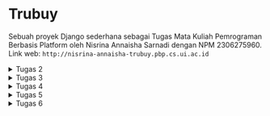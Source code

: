 # Trubuy

Sebuah proyek Django sederhana sebagai Tugas Mata Kuliah Pemrograman Berbasis Platform oleh Nisrina Annaisha Sarnadi dengan NPM 2306275960.
Link web: ```http://nisrina-annaisha-trubuy.pbp.cs.ui.ac.id```


<details>
  <summary>Tugas 2</summary>

## Tugas 2

### Proses Pembuatan Projek Django
1. Membuat sebuah _repository_ Github baru bernama ```Truby-PBP```
2. Membuat direktori lokal baru bernama ```Trubuy```
3. Menghubungkan repositori lokal dengan _repository_ di Github, dengan
    ```bash
    git branch -M main
    git remote add origin https://github.com/nsrnannaisha/Truby-PBP.git
    ```
4. Membuat _virtual environment_ pada direktory ```Trubuy``` dengan _command_:
    ```bash
    python -m venv env
    ```
5. Mengaktifkan _virtual environment_ dengan
    ```bash
    env\Scripts\activate
    ```
6. Membuat berkas ```requirements.txt``` dan menambahkan _dependencies_ yang berisi:
    ```bash
        django
        gunicorn
        whitenoise
        psycopg2-binary
        requests
        urllib3
    ```
7. Menginstall _dependecies_ dengan _command_:
    ```bash
    Python -m pip install -r requirements.txt
    ```
8. Membuat proyek Django baru dengan _command_:
    ```bash
    django-admin startproject trubuy .
    ```
9. Menambahkan ```ALLOWED_HOSTS``` di _file_ ```settings.py``` dengan:
    ```bash
   ALLOWED_HOSTS = ["localhost", "127.0.0.1"]
    ```
11. Memastikan file ```manage.py``` berada pada direktori saat ini dengan _command_
    ```bash
    python manage.py runserver
    ```
12. Menambahkan berkas ````.gitignore```` pada direktori lokal ````Trubuy```` yang berisi:
    ```bash
    # Django
    *.log
    *.pot
    *.pyc
    __pycache__
    db.sqlite3
    media

    # Backup files
    *.bak

    # If you are using PyCharm
    # User-specific stuff
    .idea/**/workspace.xml
    .idea/**/tasks.xml
    .idea/**/usage.statistics.xml
    .idea/**/dictionaries
    .idea/**/shelf

    # AWS User-specific
    .idea/**/aws.xml

    # Generated files
    .idea/**/contentModel.xml
    .DS_Store

    # Sensitive or high-churn files
    .idea/**/dataSources/
    .idea/**/dataSources.ids
    .idea/**/dataSources.local.xml
    .idea/**/sqlDataSources.xml
    .idea/**/dynamic.xml
    .idea/**/uiDesigner.xml
    .idea/**/dbnavigator.xml

    # Gradle
    .idea/**/gradle.xml
    .idea/**/libraries

    # File-based project format
    *.iws

    # IntelliJ
    out/

    # JIRA plugin
    atlassian-ide-plugin.xml

    # Python
    *.py[cod]
    *$py.class

    # Distribution / packaging
    .Python build/
    develop-eggs/
    dist/
    downloads/
    eggs/
    .eggs/
    lib/
    lib64/
    parts/
    sdist/
    var/
    wheels/
    *.egg-info/
    .installed.cfg
    *.egg
    *.manifest
    *.spec

    # Installer logs
    pip-log.txt
    pip-delete-this-directory.txt

    # Unit test / coverage reports
    htmlcov/
    .tox/
    .coverage
    .coverage.*
    .cache
    .pytest_cache/
    nosetests.xml
    coverage.xml
    *.cover
    .hypothesis/

    # Jupyter Notebook
    .ipynb_checkpoints

    # pyenv
    .python-version

    # celery
    celerybeat-schedule.*

    # SageMath parsed files
    *.sage.py

    # Environments
    .env
    .venv
    env/
    venv/
    ENV/
    env.bak/
    venv.bak/

    # mkdocs documentation
    /site

    # mypy
    .mypy_cache/

    # Sublime Text
    *.tmlanguage.cache
    *.tmPreferences.cache
    *.stTheme.cache
    *.sublime-workspace
    *.sublime-project

    # sftp configuration file
    sftp-config.json

    # Package control specific files Package
    Control.last-run
    Control.ca-list
    Control.ca-bundle
    Control.system-ca-bundle
    GitHub.sublime-settings

    # Visual Studio Code
    .vscode/*
    !.vscode/settings.json
    !.vscode/tasks.json
    !.vscode/launch.json
    !.vscode/extensions.json
    .history
    ```
13. Membuat aplikasi ```main``` dengan _command_:
    ```bash
    python manage.py startapp main
    ```
14. Ke dalam daftar aplikasi sebagai elemen terakhir variabel ```INSTALLED_APPS``` pada file ```settings.py``` di direktori ```trubuy```, menambahkan
    ```bash
    INSTALLED_APPS = [
    ...,
    'main'
    ]
    ```
15. Membuat direktori _templates_ pada direktori ```main``` dan _file_ baru bernama ```main.html``` yang berisi:
    ```html
    <h1>Welcome to {{application}} App</h1>
    <h2>by {{ self_name }} from {{ class }}</h2>
    
    <h5> Product Name: </h5>
    <p>{{ name }}</p> 
    <h5>Price: </h5>
    <p>{{ price }}</p> 
    <h5>Rating: </h5>
    <p>{{ rating }}</p> 
    <h5>Description: </h5>
    <p>{{ description }}</p> 
    <h5>Quantity: </h5>
    <p>{{ quantity }}</p> 
    ```
16. Mengubah ```models.py``` di dalam direktori aplikasi ```main``` menjadi:
    ```python
    from django.db import models

    class productEntry(models.Model):
        name = models.CharField(max_length=255)
        price = models.IntegerField()
        description = models.TextField()
        rating = models.DecimalField(max_digits=3, decimal_places=1)  
        quantity = models.IntegerField()
        
        @property
        def is_out_of_stock(self):
            return self.quantity == 0
    ```
17. Melakukan migrasi dengan _command_:
    ```
    python manage.py makemigrations
    python manage.py migrate
    ```
18. Mengintegrasikan komponen MVT pada _file_ ```views.py``` pada direktori ```main``` dengan:
    ```python
    from django.shortcuts import render

    def show_main(request):
        context = {
            'application' : 'Trubuy',
            'self_name': 'Nisrina Annaisha Sarnadi',
            'class': 'PBP F',
            'name': 'BRUNBÅGE Desk Lamp',
            'price': 'Rp349.000',
            'description': 'LED desk lamp with a storage that can be dimmed' ,
            'rating': '5/5',
            'quantity': '17'
        }

        return render(request, "main.html", context)
    ```
19. Melakukan _routing_ pada aplikasi ```main``` pada file ```urls.py``` di direktori main:
    ```python
    from django.urls import path
    from main.views import show_main

    app_name = 'main'

    urlpatterns = [
        path('', show_main, name='show_main'),
    ]
    ```
20. Mengonfigurasi _routing_ URL proyek pada _file_ ```urls.py``` dengan mengimpor fungsi ```include```:
    ```bash
    from django.urls import path, include
    ```
21. Menambahkan rute URL variabel ```urlpatterns``` dengan 
    ```bash
    urlpatterns = [
    ...
    path('', include('main.urls')),
    ...
    ]
    ```
22. Mengetest aplikasi pada localhost dengan _command_:
    ```bash
    python manage.py runserver
    ```
    kemudian membuka ```http://localhost:8000/``` di _browser_
23. Melakukan _add_, _commit_, dan _push_ pada repositoty GitHub ```Truby-PBP```
24. Melakukan _deployment_ aplikasi ke PWS dengan membuat projek baru dengan nama```trubuy```
25. Menambahkan URL _deployment_ PWS pada ```ALLOWED_HOSTS``` _file_ settings.py pada direktori ```trubuy``` dengan: ```nisrina-annaisha-trubuy.pbp.cs.ui.ac.id```
26. Menghubungkan PWS dengan direktori lokal dan melakukan _push_ dengan _command_:
    ```bash
    git remote add pws git remote add pws https://pbp.cs.ui.ac.id/nisrina.annaisha/trubuy
    ```
    ```bash
    git push pws master
    ```

### Jawaban Pertanyaan
1. **Bagan _Request Client_**
    ![Bagan Request Client](https://github.com/user-attachments/assets/155e954e-b5d7-43b2-bbca-60b00eeede70)
    Pada bagan tersebut, _request_ dari User akan diproses dan diarahkan menuju ke View yang sesuai. View kemudian akan berinteraksi dengan Model untuk membaca atau menulis data, dan menggunakan Template untuk menghasilkan tampilan yang akan dikirim kembali sebagai respons ke User.
   
3. **Fungsi git dalam pengembangan perangkat lunak**
    Git berfungsi sebagai sistem kontrol yang membantu pengembang perangkat lunak untuk melacak perubahan kode, memfasilitasi kolaborasi tim, dan memungkinkan pengembangan terintegrasi melalui _branching_ dan _merging_. Git juga mencatat riwayat perubahan untuk memudahkan pencarian dan penyelesaian masalah, menjadikan pengembangan perangkat lunak lebih efisien dan terstruktur.
   
5. **Alasan Django menjadi permulaan pembelajaran pengambangan perangkat lunak.**
    Django merupakan pilihan yang populer bagi pemula dalam pengembangan web karena kemudahan penggunaannya. Django menyediakan berbagai fitur bawaan seperti autentikasi pengguna, pengelolaan _database_, dan sistem URL yang terstruktur yang dapat mempercepat proses pengembangan aplikasi web. Struktur yang jelas dan dokumentasi yang komprehensif membuat Django mudah dipelajari.
   
7. **Alasan model pada Django disebut sebagai ORM.**
    Model ORM (_Object-Relational Mapping_) pada Django digunakan untuk mempermudah pengelolaan data di _database_ menggunakan Python, tanpa perlu menulis perintah SQL yang rumit. Dengan ORM, pengembang dapat fokus pada logika aplikasi karena Django menangani detail teknis _database_, seperti pembuatan tabel dan _query_.

</details>

<details>
  <summary>Tugas 3</summary>

## Tugas 3

### Implementasi Form dan Data Delivery pada Django
1. Membuat ```forms.py``` pada direktori ```main``` yang berisi
    ```python
    from django.shortcuts import render, redirect  
    from django.forms import ModelForm
    from main.models import productEntry
    
    class productEntryForm(ModelForm):
        class Meta:
            model = productEntry
            fields = ["name", "price", "description", "rating", "quantity"]
    ```
2. Menambahkan _import_ ```include``` pada ```views.py``` menjadi:
    ```python
    from django.shortcuts import render, redirect
    ```  
3. Menambahkan _method_ ```add_product``` untuk menambah entri _database_ di ```views.py``` pada direktori ```main```
    ```python
    def add_product(request):
        form = productEntryForm(request.POST or None)

        if form.is_valid() and request.method == "POST":
            form.save()
            return redirect('main:show_main')

        context = {'form': form}
        return render(request, "add_product.html", context)
    ```
4. Mengubah fungsi pada ```show_main ``` pada ```views.py``` menjadi:
    ```python
    def show_main(request):
        product_entries = productEntry.objects.all()

        context = {
            'application' : 'Trubuy',
            'self_name': 'Nisrina Annaisha Sarnadi',
            'class': 'PBP F',
            'name': 'BRUNBÅGE Desk Lamp',
            'price': 'Rp349.000',
            'description': 'LED desk lamp with a storage that can be dimmed' ,
            'rating': '5/5',
            'quantity': '17',
            'product_entries': product_entries,

        }

        return render(request, "main.html", context)
    ```
5. Meng-_import_ fungsi ```add_product``` pada ```urls.py``` pada direktori ```main```:
    ```bash
    from main.views import show_main, add_product
    ```
6. Me-_routing_ URL ke laman yang bersangkutan di ```urls.py``` di direktori ```main```
    ```python
    urlpatterns = [
        ...
        path('add-product', add_product, name='add_product'),
        ...
    ]
    ```
7. Membuat direktori ```templates``` pada direktori utama dan ```base.html``` sebagai basis dari laman-laman lain.
8. Menambahkan direktori ```templates``` tersebut ke ```settings.py``` pada direktori ```trubuy```
    ```python
    ...
    'DIRS': [BASE_DIR / 'templates'],
    ...
    ```
9. Membuat berkas HTML baru dengan nama  ```add_product.html``` dengan:
    ```html
    {% extends 'base.html' %} 
    {% block content %}
    <h1>Add Product</h1>

    <form method="POST">
    {% csrf_token %}
    <table>
        {{ form.as_table }}
        <tr>
        <td></td>
        <td>
            <input type="submit" value="Add Product" />
        </td>
        </tr>
    </table>
    </form>

    {% endblock %}
    ```
10. Menambah dan mengubah ``main.html`` pada  direktori ``templates`` dengan:
    ```html
    {% extends 'base.html' %}
    {% block content %}
    .....
    {% if not product_entries %}
    <p>Belum ada data produk pada Trubuy</p>
    {% else %}

    <table>
        <tr>
            <th>Product</th>
            <th>Price</th>
            <th>Description</th>
            <th>Rating</th>
            <th>Quantity</th>
        </tr>

        {% for productEntry in product_entries %}
        <tr>
            <td>{{productEntry.name}}</td>
            <td>{{productEntry.price}}</td>
            <td>{{productEntry.description}}</td>
            <td>{{productEntry.rating}}</td>
            <td>{{productEntry.quantity}}</td>
        </tr>
        {% endfor %}
    </table>
    {% endif %}
    
    <br />

    <a href="{% url 'main:add_product' %}">
    <button>Add Product</button>
    </a>

    <h5>Sesi terakhir login: {{ last_login }}</h5>

    {% endblock content %}
    ```
11. Menambahkan _import_ ```HttpResponse ``` dan ```Serializer``` pada ``views.py``.
12. Menambahkan fungsi-fungsi yang diperlukan untuk menampilkan JSON dan XML secara keseluruhan maupun per entri _database_ pada ```views.py```
    ```python
    def show_xml(request):
        data = productEntry.objects.all()
        return HttpResponse(serializers.serialize("xml", data), content_type="application/xml")

    def show_json(request):
        data = productEntry.objects.all()
        return HttpResponse(serializers.serialize("json", data), content_type="application/json")

    def show_xml_by_id(request, id):
        data = productEntry.objects.filter(pk=id)
        return HttpResponse(serializers.serialize("xml", data), content_type="application/xml")

    def show_json_by_id(request, id):
        data = productEntry.objects.filter(pk=id)
        return HttpResponse(serializers.serialize("json", data), content_type="application/json")
    ```
13. Meng-_import_ fungsi-fungsi _import_ untuk menampilkan JSON dan XML pada ```urls.py``` menjadi:
    ```python
    from main.views import show_main, add_product, show_xml, show_json, show_xml_by_id, show_json_by_id
    ```
14. Me-_routing_ URL yang bersangkutan pada ```urls.py``` 
    ```python
    urlpatterns = [
        ...
        path('json/', show_json, name='json'),
        path('xml/', show_xml, name='xml'),
        path('json/<str:id>/', show_json_by_id, name='json_by_id'),
        path('xml/<str:id>/', show_xml_by_id, name='xml_by_id'),
    ]
    ```
15. Mengubah _primary key_ dari integer menjadi UUID dengan menghapus _file_ ```db.sqlite3```, meng-_import_ ```uuid``` pada ```models.py``` pada direktori ```main```, mengubah fungsi ```ProductEntury```
    ```python 
    class productEntry(models.Model):
        ...
        id = models.UUIDField(primary_key=True, default=uuid.uuid4, editable=False)
        ...
    ```
16. Melakukan tes aplikasi pada _localhost_ dengan _command_:
    ```python
    python manage.py runserver
    ```
    kemudian membuka ```http://localhost:8000/```, ```http://localhost:8000/xml```, ```http://localhost:8000/json```, ```http://localhost:8000/xml/[id]```, dan ```http://localhost:8000/json/[id]``` di _browser_

### Jawaban Pertanyaan
1. **Alasan diperlukannya _data delivery_ dalam pengimplementasian platform.**
    _Data delivery_ adalah proses penting dalam menjalankan platform karena melibatkan komunikasi antara berbagai bagian sistem seperti _client-server_ atau _microservices_. Proses ini memastikan data dikirim dengan aman dan efisien, mendukung API, transfer data _real-time_, sinkronisasi layanan, serta sistem. Selain itu, _data delivery_ menjaga sinkronisasi informasi di seluruh platform, membantu analisis data untuk pengambilan keputusan, dan memastikan interaksi pengguna berjalan lancar. Tanpa data delivery yang baik, sistem bisa mengalami masalah atau gagal berfungsi.
   
3. **Perbandingan XML dan JSON.**
    XML dan JSON adalah format untuk mentransfer data. Menurut saya, keduanya baik untuk kebutuhan dari aplikasi yang dikembangkan. XML unggul ketika dibutuhkan validasi data yang kompleks dan deskripsi data yang lebih banyak. Namun, JSON lebih ringan, memiliki format yang lebih sederhana  sehingga mudah dibaca manusia, dan cenderung memiliki karakter yang lebih sedikit untuk pertukaran data dalam pengembangan web. Oleh karena kemudahannya tersebut, JSON lebih populer dibanding XML.
   
4. **Fungsi method is_valid() pada form Django.**
    Method ```is_valid()``` pada form Django digunakan untuk memvalidasi data yang dikirim oleh pengguna berdasarkan validitas yang telah ditentukan. Jika data valid, _method_ ini mengembalikan _True_ dan _False_ jika tidak valid, serta  menyimpan pesan kesalahan. Fungsi ini penting untuk menjaga data tetap akurat, mencegah kesalahan, dan meningkatkan keamanan. Selain itu, method ```is_valid()``` memastikan data sesuai dengan kebutuhan dan meningkatkan pengalaman pengguna dengan memberikan _feedback_ kesalahan input.
   
5. **Alasan dibutuhkannya csrf_token saat membuat form di Django.**
    ```csrf_token``` dibutuhkan saat membuat form di Django untuk melindungi aplikasi dari serangan CSRF _(Cross-Site Request Forgery)_. CSRF adalah jenis serangan dimana penyerang memaksa pengguna untuk melakukan tindakan yang tidak sah di situs web. Token ini memastikan bahwa permintaan yang diterima server berasal dari laman yang sah. Tanpa ```csrf_token```, penyerang dapat membuat formulir palsu di situs lain dan memaksa pengguna untuk mengirimkan data yang tidak sah atau berbahaya, yang bisa mengakibatkan perubahan data pengguna, transaksi tanpa izin, atau tindakan berbahaya lainnya.

### Screenshot Postman
1. **HTML Source**
<img width="960" alt="1" src="https://github.com/user-attachments/assets/b4246772-fdc6-49bf-83cc-f64351ea6ade">

2. **XML**
<img width="960" alt="2" src="https://github.com/user-attachments/assets/107d776e-e5a7-489a-b270-c8144fe1a7c0">

3. **XML by ID**
<img width="960" alt="4" src="https://github.com/user-attachments/assets/69b96536-182e-4d06-bd1c-7fbd1de1d7fa">

4. **JSON**
<img width="960" alt="3" src="https://github.com/user-attachments/assets/4535c7f7-6ac6-4230-9b5d-93fe9b24e6e3">

5. **JSON by ID**
<img width="960" alt="5" src="https://github.com/user-attachments/assets/270e429d-b4c9-4df4-9124-2fff914340ae">

</details>

<details>
  <summary>Tugas 4</summary>

## Tugas 4

### Implementasi Autentikasi, Session, dan Cookies pada Django

1. Menambahkan import ```UserCreationForm``` dan ```messages``` pada views.py

2. Menambahkan fungsi register pada ```views.py```

```python
    def register(request):
        form = UserCreationForm()

        if request.method == "POST":
            form = UserCreationForm(request.POST)
            if form.is_valid():
                form.save()
                messages.success(request, 'Your account has been successfully created!')
                return redirect('main:login')
        context = {'form':form}
        return render(request, 'register.html', context)
```

3. Membuat file ```register.html``` pada direktori ```main/templates``` berisi

```html
{% extends 'base.html' %}

{% block meta %}
<title>Register</title>
{% endblock meta %}

{% block content %}

<div class="login">
  <h1>Register</h1>

  <form method="POST">
    {% csrf_token %}
    <table>
      {{ form.as_table }}
      <tr>
        <td></td>
        <td><input type="submit" name="submit" value="Daftar" /></td>
      </tr>
    </table>
  </form>

  {% if messages %}
  <ul>
    {% for message in messages %}
    <li>{{ message }}</li>
    {% endfor %}
  </ul>
  {% endif %}
</div>

{% endblock content %}
```

4. Mengimport fungsi ```register``` ke ```urls.py``` dan menambahkan path url ke dalam ```urlpatters```
```python
    path('register/', register, name='register'),
```

5. Membuat fungsi login dengan mengimport ```authenticate```, ```login```, dan ```AuthenticationForm``` pada ```views.py``` 

6. Menambah fungsi ```login_user``` pada ```views.py``` untuk mengautentikasi user yang ingin log in
```python
    def login_user(request):
        if request.method == 'POST':
            form = AuthenticationForm(data=request.POST)

            if form.is_valid():
                    user = form.get_user()
                    login(request, user)
                    return redirect('main:show_main')

    else:
        form = AuthenticationForm(request)
    context = {'form': form}

    return render(request, 'login.html', context)
```

7. Membuat file ```login.html``` pada direktori ```main/templates``` berisi
```html
{% extends 'base.html' %}

{% block meta %}
<title>Login</title>
{% endblock meta %}

{% block content %}
<div class="login">
  <h1>Login</h1>

  <form method="POST" action="">
    {% csrf_token %}
    <table>
      {{ form.as_table }}
      <tr>
        <td></td>
        <td><input class="btn login_btn" type="submit" value="Login" /></td>
      </tr>
    </table>
  </form>

  {% if messages %}
  <ul>
    {% for message in messages %}
    <li>{{ message }}</li>
    {% endfor %}
  </ul>
  {% endif %} Don't have an account yet?
  <a href="{% url 'main:register' %}">Register Now</a>
</div>

{% endblock content %}
```

7. Mengimport fungsi ```login_user``` dan _path_ url _login_ ke dalam pada ```urls.patters``` pada ```urls.py``` 
```python
    path('login/', login_user, name='login'),
```

8. Menambahkan fungsi ```logout_user``` pada ```views.py``` yang berisi
```python
    def logout_user(request):
        logout(request)
        response = HttpResponseRedirect(reverse('main:login'))
        response.delete_cookie('last_login')
        return response
```

9. Mengimport ```logout ``` pada ```views.py```, ```logout_user``` dan path url login ke dalam pada ```urls.patters``` pada ```urls.py``` 
```python
    path('logout/', logout_user, name='logout'),
```

10. Menambahkan button Logout dan penulisan last_login pada main.html
```html
    <a href="{% url 'main:logout' %}">
        <button>Logout</button>
    </a>

    <h5>Sesi terakhir login: {{ last_login }}</h5>
```

11. Merestriksi akses main page dengan mengimport ```login_required``` dan menambah potongan kode 
```python
    @login_required(login_url='/login')
```

12. Mengimport ```HttpResponseRedirect```, ```reverse```, dan ```datetime```
```python
    import datetime
    from django.http import HttpResponseRedirect
    from django.urls import reverse
```

13. Mengganti fungsi ```last_login``` dengan memabhan blok ```if form.is_valid```
```python
    if form.is_valid() and request.method == "POST":
        productEntry = form.save(commit=False)
        productEntry.user = request.user
        productEntry.save()
        return redirect('main:show_main')
```

14. Menambah potongan kode berikut pada ```context show_main``` file def edit_product(request, id):
    product = productEntry.objects.get(pk = id)
    form = productEntryForm(request.POST or None, instance=product)

    if form.is_valid() and request.method == "POST":
        form.save()
        return HttpResponseRedirect(reverse('main:show_main'))

    context = {'form': form}
    return render(request, "edit_product.html", context)
views.py```
```python
    'last_login': request.COOKIES['last_login'],
```

15. Menghubungkan model productEntry dengan User dengan menambahkan kode berikut pada models.py
```python
    from django.contrib.auth.models import User
```

16. Menambahkan kode pada productEntry
```python
    class productEntry(models.Model):
    user = models.ForeignKey(User, on_delete=models.CASCADE)
```

17. Menambahkan value dari product_entries dan context pada fungsi show_main
```python
    def show_main(request):
    product_entries = productEntry.objects.filter(user=request.user)

    context = {
         'name': request.user.username,
    }
```

18. Melakukan migrasi model.

19. Mengimport ```os``` dan mengganti variabel ```DEBUG``` dari ```settings.py```

20. Mengetest aplikasi pada localhost dengan _command_:
    ```
    python manage.py runserver
    ```
    kemudian membuka ```http://localhost:8000/``` di _browser_

1. **Perbedaan antara HttpResponseRedirect() dan redirect()**
HttpResponseRedirect() adalah sebuah kelas pada Django yang berfungsi untuk mengembalikan respons pengalihan (_redirect_) ke URL yang ditentukan secara manual. Untuk menggunakan kelas ini, URL harus disertakan secara lengkap. redirect() adalah _shortcut function_ yang lebih fleksibel karena bisa menerima nama URL, objek model, atau URL langsung, sehingga lebih mudah digunakan
   
2. **Cara kerja penghubungan model Product dengan User**

Model Product dapat dihubungkan dengan User menggunakan ForeignKey. ForeignKey adalah sebuah _field yang menciptakan relasi satu-ke-banyak antara dua model, di mana pada model Product, ditambahkan sebuah _field_ yang mengacu pada User. Relasi ini memungkinkan setiap product terkait dengan satu user. Penggunaan ForeignKey merupakan salah satu cara untuk menghubungkan dua atau lebih tabel dalam _database_, sehingga data antara tabel-tabel tersebut dapat saling berinteraksi dan berhubungan.
   
3. **Perbedaan _authentication_ dan _authorization_, proses _login_ pengguna, dan cara Django mengimplementasi kedua konsep tersebut**

_Authentication_ adalah proses untuk memverifikasi identitas pengguna yang memastikan bahwa pengguna yang mencoba mengakses sistem adalah benar pemilik akun. _Authorization_ adalah proses yang menentukan apa yang boleh dilakukan oleh pengguna yang telah terautentikasi.

Proses _login_ pengguna dimulai dari pengguna yang memasukkan _username_ dan _password_. Kemudian sistem memeriksa apakah kredensial tersebut sesuai dengan data di _database_. Jika benar, sistem akan mengautentikasi pengguna dan membuat sesi untuk mengingat bahwa pengguna sudah login. Sesi ini memungkinkan pengguna mengakses aplikasi dan menggunakan fiturnya tanpa perlu login ulang selama sesi aktif.

Django mengelola _authentication_ dan _authorization_ melalui django.contrib.auth. Untuk vauthentication_, sistem ini menggunakan model User dan metode seperti authenticate() dan login(). Authorization dikelola melalui _permissions_ dan _groups_, dengan _decorator_ seperti @permission_required untuk membatasi akses ke _view_ tertentu. Dengan demikian, Django memudahkan pengelolaan kedua konsep secara terintegrasi.

4. **Cara Django mengingat pengguna yang telah login, fungsi, dan keamanan _cookies_**

Django menggunakan sesi untuk mengingat pengguna yang telah login. Sesi dalam Django adalah mekanisme yang berguna untuk mengingat informasi tentang pengguna di antara berbagai permintaan HTTP. Informasi ini disimpan di server dan diakses melalui _ID_ sesi unik yang disimpan dalam _cookie_ di browser pengguna. Fungsi _Cookie_ adalah memungkinkan Django untuk mengenali pengguna saat mereka menjelajahi web. Selain itu, sesi juga dapat menyimpan data pengguna seperti preferensi.

Untuk menjaga keamanan sesi, Django menerapkan beberapa lapisan perlindungan, seperti hanya menggunakan koneksi HTTPS yang aman, membatasi akses JavaScript ke _cookie_, dan mencegah serangan. Dengan demikian, data pengguna tetap aman.

### Dua akun dan tiga _dummy_ data
<img width="960" alt="2024-09-25T11_12_36" src="https://github.com/user-attachments/assets/dc6b0866-55c1-47b7-9903-8c244d3b801d">
<img width="960" alt="2024-09-25T11_13_10" src="https://github.com/user-attachments/assets/757b36b9-e79c-4f60-9f42-d0edb6466b8c">

</details>

<details>
  <summary>Tugas 5</summary>

## Tugas 5

### Proses Kustomisasi

<details>
  <summary>Edit Product</summary>

1) Menambahkan fungsi ```edit_product```
```python
def edit_product(request, id):
    product = productEntry.objects.get(pk = id)
    form = productEntryForm(request.POST or None, instance=product)

    if form.is_valid() and request.method == "POST":
        form.save()
        return HttpResponseRedirect(reverse('main:show_main'))

    context = {'form': form}
    return render(request, "edit_product.html", context)
```

2) Menambahkan import di views.py
```python```
from django.shortcuts import .., reverse
from django.http import .., HttpResponseRedirect
```

3) Membuat file edit_product.html di main/templates yang berisi
```html
{% extends 'base.html' %}
{% load static %}
{% block meta %}
<title>Edit Product</title>
{% endblock meta %}

{% block content %}
{% include 'navbar.html' %}

<div class="flex flex-col min-h-screen bg-gray-100">
  <div class="container mx-auto px-4 py-8 mt-16 max-w-xl">
    <h1 class="text-3xl font-bold text-center mb-8 text-black">Edit Product</h1>
  
    <div class="bg-white shadow-md rounded-lg p-6 form-style">
      <form method="POST" class="space-y-6">
        {% csrf_token %}
        {% for field in form %}
          <div class="flex flex-col">
            <label for="{{ field.id_for_label }}" class="mb-2 font-semibold text-gray-700">
              {{ field.label }}
            </label>
            <div class="w-full">
              {{ field }}
            </div>
            {% if field.help_text %}
              <p class="mt-1 text-sm text-gray-500">{{ field.help_text }}</p>
            {% endif %}
            {% for error in field.errors %}
              <p class="mt-1 text-sm text-red-600">{{ error }}</p>
            {% endfor %}
          </div>
        {% endfor %}
        <div class="flex justify-center mt-6">
          <button type="submit" class="bg-[#D2B48C] hover:bg-[#C2A17E] text-white font-semibold px-6 py-3 rounded-lg transition duration-300 ease-in-out w-full">
            Edit Product
          </button>
        </div>
      </form>
    </div>
  </div>
</div>

{% endblock %}
```

4) Menambahkan import edit_product dan path di urls.py
```python
path('edit-mood/<str:id>', edit_mood, name='edit_mood'),
```

5) Melakukan penyesuaian di main.html

</details>

<details>
  <summary>Delete Product</summary>

1) Menambahkan fungsi ```delete_product```
```python
def delete_product(request, id):
    product = productEntry.objects.get(pk = id)
    product.delete()

    return HttpResponseRedirect(reverse('main:show_main'))
```

2) Menambahkan import delete_product dan path di urls.py
```python
path('delete/<str:id>', delete_product, name='delete_product'), 
```

3) Melakukan penyesuaian di main.html

</details>

<details>
  <summary>Login</summary>

Melakukan kustomisasi design untuk halaman login
```html
{% extends 'base.html' %}

{% block meta %}
<title>Login - Trubuy</title>
{% endblock meta %}

{% block content %}
<div class="min-h-screen flex items-center justify-center w-screen bg-gray-100 py-12 px-4 sm:px-6 lg:px-8">
  <div class="max-w-md w-full">
    <div class="bg-white rounded-lg shadow-lg p-8">
      <div class="text-center">
        <h1 class="text-4xl font-extrabold text-gray-800">Trubuy</h1>
        <h2 class="mt-2 text-gray-700 text-2xl font-semibold">Trust Us to Buy Your Home Things</h2>
      </div>
      
      <form class="mt-6 space-y-6" method="POST" action="">
        {% csrf_token %}
        <input type="hidden" name="remember" value="true">
        <div class="rounded-md shadow-sm -space-y-px">
          <div>
            <label for="username" class="sr-only">Username or Email</label>
            <input id="username" name="username" type="text" required class="appearance-none rounded-md relative block w-full px-3 py-2 border border-gray-300 placeholder-gray-500 text-gray-900 focus:outline-none focus:ring-[#D2B48C] focus:border-[#D2B48C] sm:text-sm" placeholder="Username or Email">
          </div>
          <div>
            <label for="password" class="sr-only">Password</label>
            <input id="password" name="password" type="password" required class="appearance-none rounded-md relative block w-full px-3 py-2 border border-gray-300 placeholder-gray-500 text-gray-900 focus:outline-none focus:ring-[#D2B48C] focus:border-[#D2B48C] sm:text-sm" placeholder="Password">
          </div>
        </div>

        <div>
          <button type="submit" class="group relative w-full flex justify-center py-2 px-4 border border-transparent text-sm font-medium rounded-md text-white bg-[#D2B48C] hover:bg-[#C2A17E] focus:outline-none focus:ring-2 focus:ring-offset-2 focus:ring-[#D2B48C]">
            Log In
          </button>
        </div>
      </form>

      {% if messages %}
      <div class="mt-4">
        {% for message in messages %}
        {% if message.tags == "success" %}
              <div class="bg-green-100 border border-green-400 text-green-700 px-4 py-3 rounded relative" role="alert">
                  <span class="block sm:inline">{{ message }}</span>
              </div>
          {% elif message.tags == "error" %}
              <div class="bg-red-100 border border-red-400 text-red-700 px-4 py-3 rounded relative" role="alert">
                  <span class="block sm:inline">{{ message }}</span>
              </div>
          {% else %}
              <div class="bg-blue-100 border border-blue-400 text-blue-700 px-4 py-3 rounded relative" role="alert">
                  <span class="block sm:inline">{{ message }}</span>
              </div>
          {% endif %}
        {% endfor %}
      </div>
      {% endif %}

      <div class="text-center mt-4">
        <p class="text-sm text-gray-600">
          Don't have an account yet?
          <a href="{% url 'main:register' %}" class="font-medium text-[#D2B48C] hover:text-[#C2A17E]">
            Register Now
          </a>
        </p>
      </div>
    </div>
  </div>
</div>
{% endblock content %}
```

</details>

<details>
  <summary>Register</summary>
    
Melakukan kustomisasi design untuk halaman register
```html
{% extends 'base.html' %}

{% block meta %}
<title>Register - Trubuy</title>
{% endblock meta %}

{% block content %}
<div class="min-h-screen flex items-center justify-center w-screen bg-gray-100 py-12 px-4 sm:px-6 lg:px-8">
  <div class="max-w-md w-full">
    <div class="bg-white rounded-lg shadow-lg p-8">
      <div class="text-center">
        <h1 class="text-4xl font-extrabold text-gray-800">Trubuy</h1>
        <h2 class="mt-2 text-gray-700 text-2xl font-semibold">Create your account</h2>
      </div>
      
      <form class="mt-6 space-y-6" method="POST">
        {% csrf_token %}
        <input type="hidden" name="remember" value="true">

        <div class="rounded-md shadow-sm">
          <div class="mb-4">
            <label for="username" class="mb-1 font-semibold text-black">Username or Email</label>
            <input id="username" name="username" type="text" required class="appearance-none rounded-md block w-full px-3 py-2 border border-gray-300 placeholder-gray-500 text-gray-900 focus:outline-none focus:ring-2 focus:ring-[#D2B48C] focus:border-[#D2B48C] sm:text-sm" placeholder="Username or Email">
          </div>

          <div class="mb-4">
            <label for="password" class="mb-1 font-semibold text-black">Password</label>
            <input id="password" name="password" type="password" required class="appearance-none rounded-md block w-full px-3 py-2 border border-gray-300 placeholder-gray-500 text-gray-900 focus:outline-none focus:ring-2 focus:ring-[#D2B48C] focus:border-[#D2B48C] sm:text-sm" placeholder="Password">
          </div>

          <div class="mb-4">
            <label for="password_confirm" class="mb-1 font-semibold text-black">Confirm Password</label>
            <input id="password_confirm" name="password_confirm" type="password" required class="appearance-none rounded-md block w-full px-3 py-2 border border-gray-300 placeholder-gray-500 text-gray-900 focus:outline-none focus:ring-2 focus:ring-[#D2B48C] focus:border-[#D2B48C] sm:text-sm" placeholder="Confirm Password">
          </div>
        </div>

        <div>
          <button type="submit" class="group relative w-full flex justify-center py-2 px-4 border border-transparent text-sm font-medium rounded-md text-white bg-[#D2B48C] hover:bg-[#C2A77A] focus:ring-[#D2B48C] focus:border-[#D2B48C]">
            Register
          </button>
        </div>
      </form>

      {% if messages %}
      <div class="mt-4">
        {% for message in messages %}
        <div class="bg-red-100 border border-red-400 text-red-700 px-4 py-3 rounded relative" role="alert">
          <span class="block sm:inline">{{ message }}</span>
        </div>
        {% endfor %}
      </div>
      {% endif %}

      <div class="text-center mt-4">
        <p class="text-sm text-black">
          Already have an account?
          <a href="{% url 'main:login' %}" class="font-medium text-[#D2B48C] hover:text-[#C2A77A]">
            Login here
          </a>
        </p>
      </div>
    </div>
  </div>
</div>
{% endblock content %}
```

</details>

<details>
  <summary>Add Product</summary>

Melakukan kustomisasi design untuk halaman add product
```html
{% extends 'base.html' %}
{% load static %}

{% block meta %}
<title>Add Product</title>
{% endblock meta %}

{% block content %}
{% include 'navbar.html' %}

<div class="flex flex-col min-h-screen bg-gray-100">
  <div class="container mx-auto px-4 py-8 mt-16 max-w-xl">
    <h1 class="text-3xl font-bold text-center mb-8 text-black">Add Product</h1>

    <div class="bg-white shadow-md rounded-lg p-6 form-style border border-gray-300">
      <form method="POST" class="space-y-6">
        {% csrf_token %}
        {% for field in form %}
          <div class="flex flex-col">
            <label for="{{ field.id_for_label }}" class="mb-2 font-semibold text-gray-700">
              {{ field.label }}
            </label>
            <div class="w-full">
              {{ field }}
            </div>
            {% if field.help_text %}
              <p class="mt-1 text-sm text-gray-500">{{ field.help_text }}</p>
            {% endif %}
            {% for error in field.errors %}
              <p class="mt-1 text-sm text-red-600">{{ error }}</p>
            {% endfor %}
          </div>
        {% endfor %}
        <div class="flex justify-center mt-6">
          <button type="submit" class="bg-[#D2B48C] text-white font-semibold px-6 py-3 rounded-lg hover:bg-[#C5A68D] transition duration-300 ease-in-out w-full">
            Add Product
          </button>
        </div>
      </form>
    </div>
  </div>
</div>

{% endblock %}
```

</details>

<details>
  <summary>Main Page</summary>

Melakukan kustomisasi design untuk halaman utama
```html
{% extends 'base.html' %}
{% load static %}

{% block content %}
{% include 'navbar.html' %}

<div class="overflow-x-hidden px-4 md:px-8 pb-8 pt-24 min-h-screen bg-gray-100 flex flex-col">
  
  <div class="flex justify-center mb-6">
    <img src="{% static 'image/header_image.png' %}" alt="Header" class="w-full h-auto max-w-4xl rounded-lg shadow-md" />
  </div>

  <div class="relative mb-6">
    <div class="text-center mb-4">
      <h1 class="text-lg font-bold">Welcome {{ user.username }}</h1>
      <p class="text-base">Trubuy by Nisrina Annaisha Sarnadi - {{ npm }} - {{ class }}</p>
    </div>
  </div>

  <div class="flex justify-center mb-6">
    <a href="{% url 'main:add_product' %}" class="bg-[#D2B48C] hover:bg-[#C2A17E] text-white font-bold py-1 px-2 rounded-lg transition duration-300 ease-in-out transform hover:-translate-y-1 hover:scale-105">
      Add New Product
    </a>
  </div>


  {% if not product_entries %}
  <div class="flex flex-col items-center justify-center min-h-[24rem] p-6">
    <img src="{% static 'image/no_products.png' %}" alt="Sad face" class="w-32 h-32 mb-4"/>
    <p class="text-center text-gray-600 mt-4">No products</p>
  </div>
  {% else %}
  <div class="columns-1 sm:columns-2 lg:columns-3 gap-6 space-y-6 w-full">
      {% for product in product_entries %}
          {% include 'card_product.html' with product=product %}
      {% endfor %}
  </div>
  {% endif %}

  <div class="px-3 mb-4 mt-auto">
    <h1 class="text-black text-center">Last Login: {{ last_login }}</h1>
  </div>
</div>

{% endblock content %}
```

Melakukan kustomisasi design untuk menampilkan card product. Menampilkan tombol untuk mengedit dan menghapus product.
```html
<div class="flex justify-center mb-8">
  <div class="relative break-inside-avoid bg-[#D8B4A0] shadow-xl rounded-lg p-4 border-2 border-brown-600 transform rotate-1 hover:rotate-0 transition-transform duration-300 max-w-xs">
    <div class="text-center p-4">
      <h3 class="font-bold text-2xl mb-2">{{ product.name }}</h3>
      <hr class="border-brown-600 mb-2" />
      <p class="font-semibold">Rp{{ product.price }}</p>
      <p class="font-gray-600">{{ product.description }}</p>
      <p class="font-gray-600">Rate: {{ product.rating }}</p>
      <p class="font-gray-600">Stock: {{ product.quantity }}</p>
      <div class="flex justify-center mt-4">
        <a href="{% url 'main:edit_product' product.id %}" class="bg-brown-400 hover:bg-brown-500 text-white rounded-full p-2 transition duration-300 shadow-lg mr-2">
          <svg xmlns="http://www.w3.org/2000/svg" class="h-8 w-8" viewBox="0 0 20 20" fill="currentColor">
            <path d="M13.586 3.586a2 2 0 112.828 2.828l-.793.793-2.828-2.828.793-.793zM11.379 5.793L3 14.172V17h2.828l8.38-8.379-2.83-2.828z" />
          </svg>
        </a>
        <a href="{% url 'main:delete_product' product.id %}" class="bg-red-500 hover:bg-red-600 text-white rounded-full p-2 transition duration-300 shadow-lg">
          <svg xmlns="http://www.w3.org/2000/svg" class="h-8 w-8" viewBox="0 0 20 20" fill="currentColor">
            <path fill-rule="evenodd" d="M9 2a1 1 0 00-.894.553L7.382 4H4a1 1 0 000 2v10a2 2 0 002 2h8a2 2 0 002-2V6a1 1 0 100-2h-3.382l-.724-1.447A1 1 0 0011 2H9zM7 8a1 1 0 012 0v6a1 1 0 11-2 0V8zm5-1a1 1 0 00-1 1v6a1 1 0 102 0V8a1 1 0 00-1-1z" clip-rule="evenodd" />
          </svg>
        </a>
      </div>
    </div>
  </div>
</div>
```

</details>

<details>
  <summary>Navigation Bar</summary>
    
Menambah dan melakukan kustomisasi design untuk navigasi bar
```html
<nav class="bg-[#D2B48C] shadow-lg fixed top-0 left-0 z-40 w-screen">
  <div class="max-w-7xl mx-auto px-4 sm:px-6 lg:px-8">
    <div class="flex items-center justify-between h-16">
      <div class="flex items-center">
        <h1 class="text-2xl font-bold text-white">Trubuy</h1>
      </div>

      <!-- Desktop Menu -->
      <div class="hidden md:flex items-center space-x-4">
        <a href="{% url 'main:show_main' %}" class="text-white hover:text-gray-300">Home</a>
        <a href="#" class="text-white hover:text-gray-300">Products</a>
        <a href="#" class="text-white hover:text-gray-300">Categories</a>
        <a href="#" class="text-white hover:text-gray-300">Cart</a>
        {% if user.is_authenticated %}
          <span class="text-black">{{ user.username }}</span>
          <a href="{% url 'main:logout' %}" class="text-center bg-red-500 hover:bg-red-600 text-white font-bold py-2 px-4 rounded transition duration-300">
            Logout
          </a>
        {% else %}
          <a href="{% url 'main:login' %}" class="text-center bg-blue-500 hover:bg-blue-600 text-white font-bold py-2 px-4 rounded transition duration-300">
            Login
          </a>
          <a href="{% url 'main:register' %}" class="text-center bg-[#D2B48C] hover:bg-[#C2A17E] text-white font-bold py-2 px-4 rounded transition duration-300">
            Register
          </a>
        {% endif %}
      </div>

      <!-- Mobile Menu Button -->
      <div class="md:hidden flex items-center">
        <button class="mobile-menu-button">
          <svg class="w-6 h-6 text-white" fill="none" stroke-linecap="round" stroke-linejoin="round" stroke-width="2" viewBox="0 0 24 24" stroke="currentColor">
            <path d="M4 6h16M4 12h16M4 18h16"></path>
          </svg>
        </button>
      </div>
    </div>
  </div>

  <!-- Mobile Menu -->
  <div class="mobile-menu hidden md:hidden px-4 w-full">
    <div class="pt-2 pb-3 space-y-1">
      <a href="#" class="block text-white hover:bg-indigo-700 px-3 py-2 rounded">Home</a>
      <a href="#" class="block text-white hover:bg-indigo-700 px-3 py-2 rounded">Products</a>
      <a href="#" class="block text-white hover:bg-indigo-700 px-3 py-2 rounded">Categories</a>
      <a href="#" class="block text-white hover:bg-indigo-700 px-3 py-2 rounded">Cart</a>
      {% if user.is_authenticated %}
        <span class="block text-black px-3 py-2">{{ user.username }}</span>
        <a href="{% url 'main:logout' %}" class="block text-center bg-red-500 hover:bg-red-600 text-white font-bold py-2 px-4 rounded transition duration-300">
          Logout
        </a>
      {% else %}
        <a href="{% url 'main:login' %}" class="block text-center bg-blue-500 hover:bg-blue-600 text-white font-bold py-2 px-4 rounded transition duration-300 mb-2">
          Login
        </a>
        <a href="{% url 'main:register' %}" class="block text-center bg-[#D2B48C] hover:bg-[#C2A17E] text-white font-bold py-2 px-4 rounded transition duration-300">
          Register
        </a>
      {% endif %}
    </div>
  </div>

  <script>
    const btn = document.querySelector("button.mobile-menu-button");
    const menu = document.querySelector(".mobile-menu");
  
    btn.addEventListener("click", () => {
      menu.classList.toggle("hidden");
    });
  </script>
</nav>
```

</details>

### Jawaban Pertanyaan

1. **Urutan prioritas pengambilan CSS selector**
  a) Inline styles (urutan tertinggi)

Gaya yang ditulis langsung pada elemen HTML dengan menggunakan atribut style. Contoh:
```html
<div style="color: red;">Text in red</div>
```

  2) ID selectors

Selector yang menggunakan tanda # diikuti oleh nama ID yang diberikan ke elemen. ID ini bersifat unik atau hanya boleh ada satu elemen dengan ID yang sama dalam satu halaman HTML. Contoh: 
```html
#header {
    color: blue;
}
```
```html
<div id="header">Text in blue</div>
```

  3) Classes selector

Selector yang menggunakan tanda titik (.) diikuti oleh nama class. Class digunakan untuk memberikan gaya pada sekelompok elemen yang memiliki atribut class yang sama.  Contoh:
```html
.text-large {
    font-size: 20px;
}
```
```html
<div class="text-large">Large text</div>
```

  4) Element selector (urutan terendah)

Selector paling umum yang langsung merujuk pada tag HTML, seperti div, p, atau h1. Jika elemen tidak memiliki class atau ID, elemen selector yang mendefinisikan gaya pada tag HTML akan diterapkan. Contoh:
```
p {
    color: green;
}
```
```html
<p>This is green text.</p>
```

2. **Alasan responsive design menjadi konsep yang penting dalam pengembangan aplikasi web dan contoh aplikasi yang sudah dan belum menerapkan responsive design**

Responsive design adalah pendekatan yang memastikan aplikasi web tampil dan berfungsi optimal di berbagai perangkat dengan ukuran layar berbeda, seperti pada desktop dan mobile. Hal ini penting untuk memastikan tata letak serta pengalaman pengguna dalam menggunakan aplikasi web tidak terganggu. Contoh aplikasi yang yang sudah menerapkannya adalah Youtube. Aplikasi ini ini dirancang untuk secara otomatis menyesuaikan tata letaknya sesuai dengan ukuran layar perangkat yang digunakan oleh pengguna. Baik di desktop, tablet, maupun ponsel, YouTube mampu menampilkan video, menu, dan elemen-elemen lain secara optimal. Aplikasi yang belum menerapkan responsive design adalah academic.ui.ac.id karena web ini belum dioptimalisasikan untuk perangkat mobile. Ketika dibuka di perangkat mobile, tampilannya akan mengecil sehingga perlu di-zoom agar text dapat terbaca dan bisa menggunakan fitur-fitur pada SIAKNG ini.

3. **Perbedaan antara margin, border, dan padding, serta cara untuk mengimplementasikannya**

Margin, border, dan padding adalah properti CSS yang digunakan untuk mengontrol jarak dan tampilan elemen dalam sebuah halaman web. 

**Margin**

Margin mengatur jarak antara elemen dengan elemen lainnya di sekitarnya. Cara untuk mengimplementasikannya adalah dengan menambahkan properti margin dalam CSS untuk elemen yang ingin diatur jaraknya. Nilai margin dapat ditentukan misalnya, margin: 20px yang akan menambahkan jarak sebesar 20 piksel di semua sisi elemen. Contoh:
```html
p {
  margin-top: 100px;      /* jarak 100px di atas elemen */
  margin-bottom: 100px;   /* jarak 100px di bawah elemen */
  margin-right: 150px;    /* jarak 150px di kanan elemen */
  margin-left: 80px;      /* jarak 80px di kiri elemen */
}
```

**Border**

Border adalah garis batas yang mengelilingi elemen. Cara untuk mengimplementasikannya adalah dengan menambahkan properti border dalam CSS untuk elemen yang ingin diberi garis di sekelilingnya. Ketebalan, jenis, dan warna border bisa ditentukan misalnya, border: 2px solid black, yang akan menghasilkan garis hitam tebal 2 piksel di sekitar elemen. Contoh:
```html
.box {
  border: 4px solid black;
}
```

**Padding**

 Padding mengatur jarak antara konten elemen dengan border-nya.  Cara untuk mengimplementasikannya adalah dengan menambahkan properti padding dalam CSS untuk elemen yang ingin diatur ruang di dalamnya. Nilai padding bisa ditentukan misalnya, padding: 15px, yang akan menambahkan ruang sebesar 15 piksel di dalam border, antara konten dan garis border. Contoh:
```html
div {
  padding-top: 50px;      /* Ruang 50px di atas elemen /*
  padding-right: 30px;    /* Jarak 30px di sebelah kanan elemen */
  padding-bottom: 50px;   /* Ruang 50px di bawah elemen */
  padding-left: 80px;     /* Jarak 80px di sebelah kiri elemen */
}
```

4. **Konsep flex box dan grid layout beserta kegunaannya**

**Flex Box**

_Flex box_ merupakan model tata letak CSS yang dirancang untuk memberikan cara yang lebih efisien dalam mengatur dan mendistribusikan ruang di dalam kontainer, terutama saat bekerja dengan elemen-elemen yang memiliki ukuran yang bervariasi. _Flex box_ digunakan untuk penataan satu dimensi, memungkinkan penyusunan otomatis elemen-elemen di dalam kontainer, serta perataan dan distribusi ruang yang lebih fleksibel. Implementasinya ada pada pembuatan navigasi bar, _product card_, dan _form_.

**Grid Layout**

_Grid Layout_  model tata letak CSS yang memungkinkan penciptaan tata letak dua dimensi dengan kontrol yang lebih besar terhadap posisi elemen di dalam kontainer. _Grid layout_ digunakan untuk pangaturan desain dua dimensi, kontrol posisi, dan _responsive design_. Implementasinya ada pada pembuatan _widget_ informasi, tata letak halaman (_header, sidebar, footer_, dll), dan _dashboard._

</details>
  
<details>
  <summary>Tugas 6</summary>

## Tugas 6

### JavaScript dan AJAX

**Mengubah cards data product agar dapat mendukung AJAX GET**

1. Membuat fungsi refreshProductEntries untuk mengambil data produk dengan penggunaan DOMPurify agar terhindar dari serangan XSS
```javascript
async function refreshProductEntries() {
    document.getElementById("product_entry_cards").innerHTML = "";
    document.getElementById("product_entry_cards").className = "";
    const productEntries = await getProductEntries(); 
    let htmlString = "";
    let classNameString = "";

    if (productEntries.length === 0) {
        classNameString = "flex flex-col items-center justify-center min-h-[24rem] p-6";
        htmlString = `
            <div class="flex flex-col items-center justify-center min-h-[24rem] p-6">
                <img src="{% static 'image/no_products.png' %}" alt="Sad face" class="w-32 h-32 mb-4"/>
                <p class="text-center text-gray-600 mt-4">No Products</p>
            </div>
        `;
    } else {
        classNameString = "columns-1 sm:columns-2 lg:columns-3 gap-6 space-y-6 w-full";
        productEntries.forEach((item) => {
            const product = DOMPurify.sanitize(item.fields.product);
            const price = DOMPurify.sanitize(item.fields.price);
            const description = DOMPurify.sanitize(item.fields.description);
            const rating = DOMPurify.sanitize(item.fields.rating);
            const quantity = DOMPurify.sanitize(item.fields.quantity);

            htmlString += `
            <div class="relative break-inside-avoid bg-[#D2B48C] shadow-xl rounded-lg p-4 border-2 border-brown-600 transform rotate-1 hover:rotate-0 transition-transform duration-300 max-w-xs">
                <div class="text-center p-4">
                    <h3 class="font-bold text-2xl mb-2"> ${item.fields.product}</h3>
                    <hr class="border-brown-600 mb-4" /> 
                    <p class="font-semibold mb-4">Rp${item.fields.price}</p> 
                    <p class="font-semibold mb-2 text-white">Description</p>
                    <p class="font-gray-600 mb-4"> ${item.fields.description}</p> 
                    <p class="font-semibold mb-2 text-white">Rate (1-10)</p>

                    <!-- Bar Rating -->
                    <div class="relative pt-1">
                        <div class="flex mb-2 items-center justify-between"></div>
                        <div class="overflow-hidden h-2 mb-4 text-xs flex rounded bg-indigo-200">
                            <div style="width: ${item.fields.rating > 10 ? 100 : item.fields.rating * 10}%;" class="shadow-none flex flex-col text-center whitespace-nowrap text-white justify-center bg-black"></div>
                        </div>
                    </div>
                    
                    <p class="font-semibold mb-2 text-white">Quantity</p>
                    <p class="font-gray-600">${item.fields.quantity}</p>
                </div>

                <div class="flex justify-center mt-4">
                    <div class="absolute top-2 right-2 flex space-x-1"></div>
                    
                    <div class="flex space-x-1">
                        <a href="/edit-product/${item.pk}" class="bg-blue-500 hover:bg-yellow-600 text-white rounded-full p-2 transition duration-300 shadow-md">
                        <svg xmlns="http://www.w3.org/2000/svg" class="h-6 w-6" viewBox="0 0 20 20" fill="currentColor">
                            <path d="M13.586 3.586a2 2 0 112.828 2.828l-.793.793-2.828-2.828.793-.793zM11.379 5.793L3 14.172V17h2.828l8.38-8.379-2.83-2.828z" />
                        </svg>
                        </a>
                        <a href="/delete/${item.pk}" class="bg-red-500 hover:bg-red-600 text-white rounded-full p-2 transition duration-300 shadow-md">
                        <svg xmlns="http://www.w3.org/2000/svg" class="h-6 w-6" viewBox="0 0 20 20" fill="currentColor">
                            <path fill-rule="evenodd" d="M9 2a1 1 0 00-.894.553L7.382 4H4a1 1 0 000 2v10a2 2 0 002 2h8a2 2 0 002-2V6a1 1 0 100-2h-3.382l-.724-1.447A1 1 0 0011 2H9zM7 8a1 1 0 012 0v6a1 1 0 11-2 0V8zm5-1a1 1 0 00-1 1v6a1 1 0 102 0V8a1 1 0 00-1-1z" clip-rule="evenodd"/>
                        </svg>
                        </a>
                    </div>
                    </div>
              </div>
          </div>

            `;
        });
    }
    document.getElementById("product_entry_cards").className = classNameString;
    document.getElementById("product_entry_cards").innerHTML = htmlString;
```

2. Menghapus kode tampilan card_product.html di main.html 
```html
{% if not product_entries %}
  <div class="flex flex-col items-center justify-center min-h-[24rem] p-6">
      <img src="{% static 'image/no_products.png' %}" alt="Sad face" class="w-32 h-32 mb-4"/>
      <p class="text-center text-gray-600 mt-4">No products</p>
  </div>
  {% else %}
  <div class="columns-1 sm:columns-2 lg:columns-3 gap-6 space-y-6 w-full">
      {% for product in product_entries %}
          {% include 'card_product.html' %}
      {% endfor %}
  </div>
  {% endif %}
```

dan menggantinya dengan

```html
<div id="product_entry_cards"></div>
```

**Pengambilan data product menggunakan AJAX GET**

1. Memastikan endpoint hanya mengembalikan produk pengguna yang sedang login dengan mengganti line pertama pada fungsi ```show_xml``` dan ```show_json``` pada ```views.py``` dengan:
```python
data = productEntry.objects.filter(user=request.user)
```

2. Menghapus penggunaan variabel ```product_entries``` pada fungsi ```show_main``` di views.py 


3. Membuat fungsi ```getProductEntries``` untuk mengambil data dengan request GET ke url
```javascript
async function getProductEntries(){
    return fetch("{% url 'main:json' %}").then((res) => res.json())
}
```

4. Memanggil fungsi ```getProductEntries``` dalam fungsi ```refreshProductEntries```

**AJAX POST**

1. Membuat tombol yang membuat sebuah modal dengan form untuk menambahkan product pada ```main.html```

Tombol membuat product baru dengan ajax
```html
<button data-modal-target="crudModal" class="bg-[#9A7F5A] hover:bg-[#C2A17E] text-white font-bold py-2 px-4 rounded-lg transition duration-300 ease-in-out transform hover:-translate-y-1 hover:scale-105 flex items-center justify-center" onclick="showModal();">
    Add New Product by AJAX
</button>
```

Form untuk menambahkan product
```html
<div id="crudModal" tabindex="-1" aria-hidden="true" class="hidden fixed inset-0 z-50 w-full flex items-center justify-center bg-gray-800 bg-opacity-50 overflow-x-hidden overflow-y-auto transition-opacity duration-300 ease-out">
  <div id="crudModalContent" class="relative bg-white rounded-lg shadow-lg w-5/6 sm:w-3/4 md:w-1/2 lg:w-1/3 mx-4 sm:mx-0 transform scale-95 opacity-0 transition-transform transition-opacity duration-300 ease-out">
    <!-- Modal header -->
    <div class="flex items-center justify-between p-4 border-b rounded-t">
      <h3 class="text-xl font-semibold text-gray-900">
        Add New Product Entry
      </h3>
      <button type="button" class="text-gray-400 bg-transparent hover:bg-gray-200 hover:text-gray-900 rounded-lg text-sm p-1.5 ml-auto inline-flex items-center" id="closeModalBtn">
        <svg aria-hidden="true" class="w-5 h-5" fill="currentColor" viewBox="0 0 20 20" xmlns="http://www.w3.org/2000/svg">
          <path fill-rule="evenodd" d="M4.293 4.293a1 1 0 011.414 0L10 8.586l4.293-4.293a1 1 0 111.414 1.414L11.414 10l4.293 4.293a1 1 0 01-1.414 1.414L10 11.414l-4.293 4.293a1 1 0 01-1.414-1.414L8.586 10 4.293 5.707a1 1 0 010-1.414z" clip-rule="evenodd"></path>
        </svg>
        <span class="sr-only">Close modal</span>
      </button>
    </div>
    
    <!-- Modal body -->
    <div class="px-6 py-4 space-y-6 form-style">
        <form id="productEntryForm">
            <div class="mb-4">
                <label for="product" class="block text-sm font-medium text-gray-700">Product</label>
                <input type="text" id="product" name="product" class="mt-1 block w-full border border-gray-300 rounded-md p-2 hover:border-indigo-700" required>
            </div>
            <div class="mb-4">
                <label for="price" class="block text-sm font-medium text-gray-700">Price</label>
                <input type="number" id="price" name="price" class="mt-1 block w-full border border-gray-300 rounded-md p-2 hover:border-indigo-700" required>
            </div>
            <div class="mb-4">
                <label for="description" class="block text-sm font-medium text-gray-700">Description</label>
                <input type="textfield" id="description" name="description" class="mt-1 block w-full border border-gray-300 rounded-md p-2 hover:border-indigo-700" required>
            </div>
            <div class="mb-4">
                <label for="rating" class="block text-sm font-medium text-gray-700">Rating (1-10)</label>
                <input type="number" id="rating" name="rating" min="1" max="10" class="mt-1 block w-full border border-gray-300 rounded-md p-2 hover:border-indigo-700" required>
            </div>
            <div class="mb-4">
                <label for="quantity" class="block text-sm font-medium text-gray-700">Quantity</label>
                <input type="number" id="quantity" name="quantity" min="1" class="mt-1 block w-full border border-gray-300 rounded-md p-2 hover:border-indigo-700" required>
            </div>
        </form>
    </div>

    <!-- Modal footer -->
    <div class="flex flex-col space-y-2 md:flex-row md:space-y-0 md:space-x-2 p-6 border-t border-gray-200 rounded-b justify-center md:justify-end">
      <button type="button" class="bg-gray-500 hover:bg-gray-600 text-white font-bold py-2 px-4 rounded-lg" id="cancelButton">Cancel</button>
      <button type="submit" id="submitproductEntry" form="productEntryForm" class="bg-indigo-700 hover:bg-indigo-600 text-white font-bold py-2 px-4 rounded-lg">Save</button>
    </div>
  </div>
</div>
</div>

<script>
```

3. Menambahkan import dan fungsi baru pada ```views.py`` 
```python
from django.views.decorators.csrf import csrf_exempt
from django.views.decorators.http import require_POST

@csrf_exempt
@require_POST
def add_product_entry_ajax(request):
    product = strip_tags(request.POST.get("product"))
    price = request.POST.get("price")
    description = strip_tags(request.POST.get("description"))
    rating = request.POST.get("rating")
    quantity = request.POST.get("quantity")
    user = request.user

    new_product = productEntry(
        product=product, price=price, description=description,
        rating=rating, quantity=quantity, user=user
    )
    new_product.save()

    return HttpResponse(b"CREATED", status=201)
```

4. Mengimport fungsi ```add_product_entry_ajax``` pada ```urls.py``` dan menambahkan path url-nya
```python
    path('add-product-entry-ajax', add_product_entry_ajax, name='add_product_entry_ajax'),
```

5. Menghubungkan form dengan path ```/create-ajax/```
```javascript
document.getElementById("productEntryForm").addEventListener("submit", (e) => {
        e.preventDefault(); 
        addproductEntry(); k
    });
```

6. Melakukan refresh pada halaman utama secara asinkronus untuk menampilkan daftar product
```javascript
async function refreshProductEntries() {
    document.getElementById("product_entry_cards").innerHTML = "";
    ...
    const productEntries = await getProductEntries(); 
    ...
    document.getElementById("product_entry_cards").innerHTML = htmlString;
}
```

7. Dilakukan pemanggilan fungsi ```refreshProductEntries``` pada fungsi ```addProductEntry``` agar card product ditampilkan tanpa reload mainpage
```javascript
function addProductEntry() {
    ...
    .then(response => {
        refreshProductEntries() 
        window.location.href = '/';
    })
    ...
  }
```

### Jawaban Pertanyaan

1. **Manfaat penggunaan JavaScript dalam pengembangan aplikasi web**

JavaScript adalah bahasa pemrograman yang digunakan untuk membuat aplikasi web dan dapat membuat halaman yang interaktif dan responsif. Dengan memanfaatkan Document Object Model (DOM) dan komunikasi asinkron melalui AJAX, JavaScript dapat diimplementasikan agar proses refresh konten pada web dapat terjadi secara langsung tanpa perlu me-refresh web.

2. **Fungsi penggunaan await ketika kita menggunakan fetch() dan yang akan terjadi jika kita tidak menggunakan await**

Penggunaan await ketika kita menggunakan fetch() sangat penting dalam menangani Promise karena memungkinkan eksekusi kode berjalan secara sinkron ketika menunggu respons dari permintaan jaringan sehingga kode lebih terstruktur. Tanpa await, kode akan terus berjalan tanpa menunggu data yang dibutuhkan dan dapat menyebabkan kesalahan. Selain itu, await juga memungkinkan penanganan error yang lebih baik melalui try and catch dan meningkatkan efisiensi aplikasi.

3. **Alasan penggunaan decorator csrf_exempt pada view yang akan digunakan untuk AJAX POST**

Decorator csrf_exempt digunakan pada view yang menangani permintaan AJAX POST untuk menonaktifkan sementara perlindungan CSRF. Dengan menonaktifkan CSRF, tidak perlu lagi ditambahkan token CSRF ke dalam form atau header permintaan AJAX. Namun, penggunaannya dapat menimbulkan risiko keamanan sehingga implementasinya hanya pada view yang memang benar-benar tidak memerlukan perlindungan CSRF.

4. **Alasan pembersihan data input pengguna juga dilakukan di backend selain frontend**

Pembersihan data input pengguna dilakukan baik di frontend maupun backend karena meski validasi di frontend dapat menyaring sebagian besar input yang tidak valid, keamanan tambahan di backend tetap perlu diperlukan. Pembersihan data di backend memastikan bahwa semua data yang masuk ke sistem sudah valid dan konsisten sehingga mencegah serangan keamanan seperti injeksi SQL atau XSS. Selain itu, pembersihan data juga memastikan aplikasi berjalan dengan stabil. 

</details>
